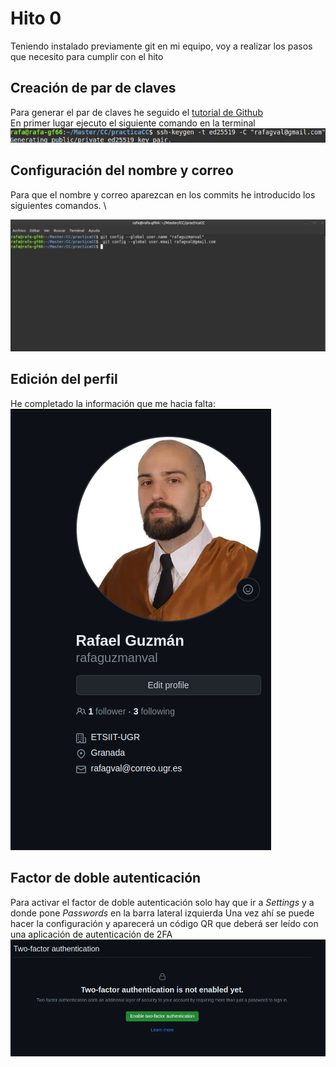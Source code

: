# Hito 0

Teniendo instalado previamente git en mi equipo, voy a realizar los pasos que necesito para cumplir con el hito

## Creación de par de claves

Para generar el par de claves he seguido el [tutorial de Github](https://docs.github.com/es/authentication/connecting-to-github-with-ssh/generating-a-new-ssh-key-and-adding-it-to-the-ssh-agent) \
En primer lugar ejecuto el siguiente comando en la terminal \
![generacion de la clave](/docs/imgs/generandoclave.png)



## Configuración del nombre y correo

Para que el nombre y correo aparezcan en los commits he introducido los siguientes comandos. \

![configuracion nombre y correo](/docs/imgs/gitconfigs.png)

## Edición del perfil
He completado la información que me hacia falta:
![edicion perfil](/docs/imgs/perfil.png)

## Factor de doble autenticación
Para activar el factor de doble autenticación solo hay que ir a *Settings* y a donde pone *Passwords* en la barra lateral izquierda
Una vez ahí se puede hacer la configuración y aparecerá un código QR que deberá ser leído con una aplicación de autenticación de 2FA\
![factor configuracion](/docs/imgs/twofactor.png)



